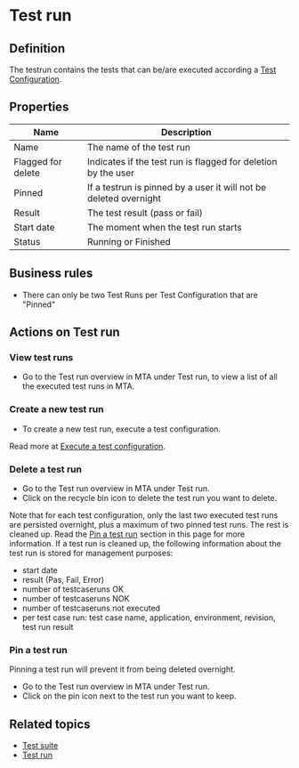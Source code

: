 # Test run 

## Definition

The testrun contains the tests that can be/are executed according a [Test Configuration](test-configuration).

## Properties
| Name | Description |
| ----------- | ----------- |
| Name | The name of the test run |
| Flagged for delete |Indicates if the test run is flagged for deletion by the user |
| Pinned | If a testrun is pinned by a user it will not be deleted overnight | 
| Result | The test result (pass or fail) |
| Start date |The moment when the test run starts | 
| Status | Running or Finished |
  
## Business rules
- There can only be two Test Runs per Test Configuration that are "Pinned"

## Actions on Test run

### View test runs
- Go to the Test run overview in MTA under Test run, to view a list of all the executed test runs in MTA.

### Create a new test run
- To create a new test run, execute a test configuration.
 
Read more at [Execute a test configuration](test-configuration#execute-a-test-configuration).

### Delete a test run
- Go to the Test run overview in MTA under Test run.
- Click on the recycle bin icon to delete the test run you want to delete.

Note that for each test configuration, only the last two executed test runs are persisted overnight, plus a maximum of two pinned test runs. The rest is cleaned up. Read the [Pin a test run](#pin-a-test-run) section in this page for more information.
If a test run is cleaned up, the following information about the test run is stored for management purposes:
- start date
- result (Pas, Fail, Error)
- number of testcaseruns OK
- number of testcaseruns NOK
- number of testcaseruns not executed
- per test case run: test case name, application, environment, revision, test run result

### Pin a test run
Pinning a test run will prevent it from being deleted overnight.
- Go to the Test run overview in MTA under Test run.
- Click on the pin icon next to the test run you want to keep.

## Related topics
- [Test suite](test-suite)
- [Test run](test-run)
